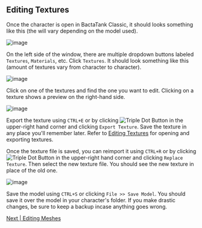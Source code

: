 ## Editing Textures
Once the character is open in BactaTank Classic, it should looks something like this (the will vary depending on the model used).

![image](https://github.com/user-attachments/assets/b213e9b5-9b60-4564-bf67-db0c615b0bd8)

On the left side of the window, there are multiple dropdown buttons labeled `Textures`, `Materials`, etc. Click `Textures`. It should look something like this (amount of textures vary from character to character).

![image](https://github.com/user-attachments/assets/aa3d2088-3a1b-4243-ae95-802953a3603e)

Click on one of the textures and find the one you want to edit. Clicking on a texture shows a preview on the right-hand side.

![image](https://github.com/user-attachments/assets/ff037065-1431-4522-976e-79df9816b893)

Export the texture using `CTRL+E` or by clicking ![Triple Dot Button](https://i.imgur.com/xhwAmwR.png) in the upper-right hand corner and clicking `Export Texture`. Save the texture in any place you'll remember later. Refer to [Editing Textures](../editing/textures.md) for opening and exporting textures.

Once the texture file is saved, you can reimport it using `CTRL+R` or by clicking ![Triple Dot Button](https://i.imgur.com/xhwAmwR.png) in the upper-right hand corner and clicking `Replace Texture`. Then select the new texture file. You should see the new texture in place of the old one.

![image](https://github.com/user-attachments/assets/dc3fcf59-b58d-422c-857f-a19acf50c41e)

Save the model using `CTRL+S` or clicking `File >> Save Model`. You should save it over the model in your character's folder. If you make drastic changes, be sure to keep a backup incase anything goes wrong.

[Next | Editing Meshes](editing-meshes.md)
